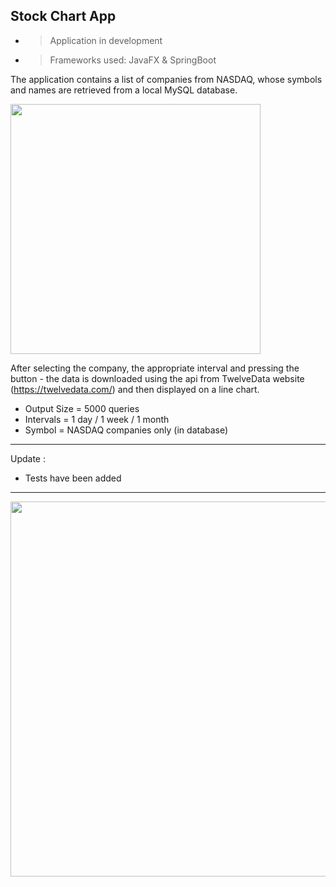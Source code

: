 Stock Chart App
---
- >Application in development

- >Frameworks used: JavaFX & SpringBoot

The application contains a list of companies from NASDAQ, whose symbols and names are retrieved from a local MySQL database.


<img height="400" src="https://i.postimg.cc/YCL7fFmd/stochchartapp-2.png"/>

After selecting the company, the appropriate interval and pressing the button - the data is downloaded using the api from TwelveData website (https://twelvedata.com/) and then displayed on a line chart.


- Output Size = 5000 queries
- Intervals = 1 day / 1 week / 1 month
- Symbol = NASDAQ companies only (in database)
---
Update : 
- Tests have been added
---


<img height="600" src="https://i.postimg.cc/q7fTm7s4/stockchartapp.png"/>
